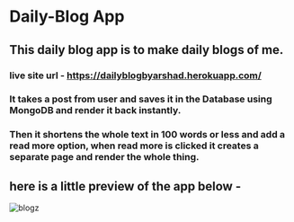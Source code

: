# Daily-Blog App
## This daily blog app is to make daily blogs of me.
### live site url - https://dailyblogbyarshad.herokuapp.com/

### It takes a post from user and saves it in the Database using MongoDB and render it back instantly. <br>
### Then it shortens the whole text in 100 words or less and add a read more option, when read more is clicked it creates a separate page and render the whole thing.

## here is a little preview of the app below -

![blogz](https://user-images.githubusercontent.com/86738490/154106614-508e9739-1244-4ac2-b5cb-0b788e80fb66.png)

